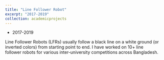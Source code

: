 ```yaml
---
title: "Line Follower Robot"
excerpt: "2017-2019"
collection: academicprojects
---
```

* 2017-2019

Line Follower Robots (LFRs) usually follow a black line on a white ground (or inverted colors) from starting point to end. I have worked on 10+ line follower robots for various inter-university competitions across Bangladesh.

